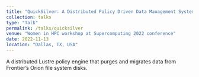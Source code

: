 ```yaml
---
title: "QuickSilver: A Distributed Policy Driven Data Management System"
collection: talks
type: "Talk"
permalink: /talks/quicksilver
venue: "Women in HPC workshop at Supercomputing 2022 conference"
date: 2022-11-13
location: "Dallas, TX, USA"
---
```

A distributed Lustre policy engine that purges and migrates data from Frontier’s Orion file system disks.

